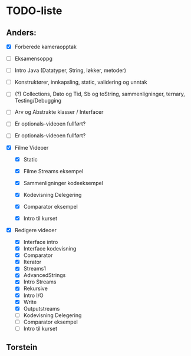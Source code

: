 # TODO-liste

## Anders:

- [X] Forberede kameraopptak

- [ ] Eksamensoppg
- [ ] Intro Java (Datatyper, String, løkker, metoder)
- [ ] Konstruktører, innkapsling, static, validering og unntak
- [ ] (?) Collections, Dato og Tid, Sb og toString, sammenligninger, ternary, Testing/Debugging
- [ ] Arv og Abstrakte klasser / Interfacer

- [ ] Er optionals-videoen fullført?
- [ ] Er optionals-videoen fullført?




- [X] Filme Videoer
  - [X] Static
  - [X] Filme Streams eksempel
  - [X] Sammenligninger kodeeksempel
  - [X] Kodevisning Delegering
  - [X] Comparator eksempel
  - [X] Intro til kurset


- [X] Redigere videoer
  - [X] Interface intro
  - [X] Interface kodevisning
  - [X] Comparator
  - [X] Iterator
  - [X] Streams1
  - [X] AdvancedStrings
  - [X] Intro Streams
  - [X] Rekursive
  - [X] Intro I/O
  - [X] Write
  - [X] Outputstreams
  - [ ] Kodevisning Delegering
  - [ ] Comparator eksempel
  - [ ] Intro til kurset

## Torstein
